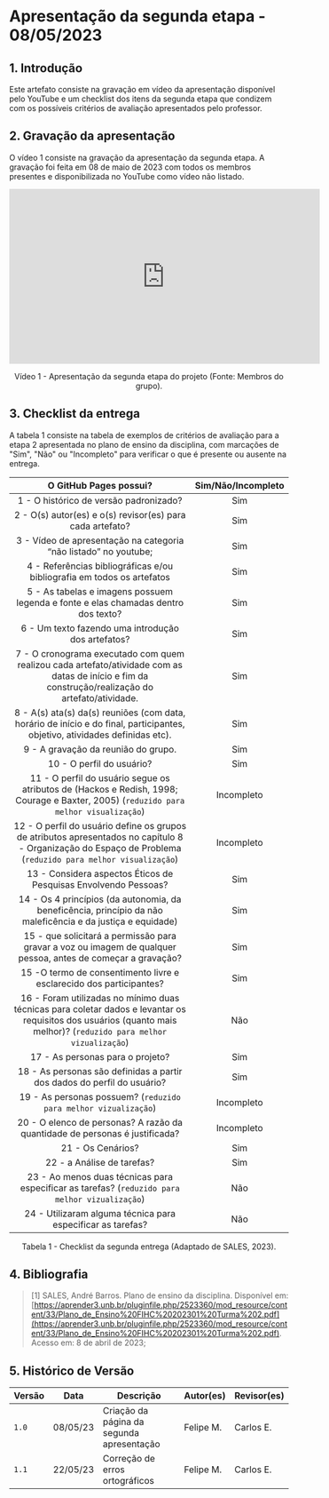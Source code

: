 # Apresentação da segunda etapa - 08/05/2023

## 1. Introdução

Este artefato consiste na gravação em vídeo da apresentação disponível pelo YouTube e um checklist dos itens da segunda etapa que condizem com os possíveis critérios de avaliação apresentados pelo professor.

## 2. Gravação da apresentação

O vídeo 1 consiste na gravação da apresentação da segunda etapa. A gravação foi feita em 08 de maio de 2023 com todos os membros presentes e disponibilizada no YouTube como vídeo não listado.

<center>

<iframe width="560" height="315" src="https://www.youtube.com/embed/9z51UecbWsQ" title="YouTube video player" frameborder="0" allow="accelerometer; autoplay; clipboard-write; encrypted-media; gyroscope; picture-in-picture; web-share" allowfullscreen></iframe>

Vídeo 1 - Apresentação da segunda etapa do projeto (Fonte: Membros do grupo).

</center>

## 3. Checklist da entrega

A tabela 1 consiste na tabela de exemplos de critérios de avaliação para a etapa 2 apresentada no plano de ensino da disciplina, com marcações de "Sim", "Não" ou "Incompleto" para verificar o que é presente ou ausente na entrega.

<center>

|**O GitHub Pages possui?**|**Sim/Não/Incompleto**|
|:------------------------:|:--------------------:|
|1 - O histórico de versão padronizado?| Sim |
|2 - O(s) autor(es) e o(s) revisor(es) para cada artefato?| Sim |
|3 - Vídeo de apresentação na categoria “não listado” no youtube;| Sim |
|4 - Referências bibliográficas e/ou bibliografia em todos os artefatos| Sim |
|5 - As tabelas e imagens possuem legenda e fonte e elas chamadas dentro dos texto?| Sim|
|6 - Um texto fazendo uma introdução dos artefatos?|Sim|
|7 - O cronograma executado com quem realizou cada artefato/atividade com as datas de início e fim da construção/realização do artefato/atividade.|Sim|
|8 - A(s) ata(s) da(s) reuniões (com data, horário de início e do final, participantes, objetivo, atividades definidas etc).|Sim|
|9 - A gravação da reunião do grupo.|Sim|
|10 - O perfil do usuário?|Sim|
|11 - O perfil do usuário segue os atributos de (Hackos e Redish, 1998; Courage e Baxter, 2005) (`reduzido para melhor visualização`)|Incompleto|
|12 - O perfil do usuário define os grupos de atributos apresentados no capítulo 8 - Organização do Espaço de Problema (`reduzido para melhor visualização`)|Incompleto|
|13 - Considera aspectos Éticos de Pesquisas Envolvendo Pessoas?|Sim|
|14 - Os 4 princípios (da autonomia, da beneficência, princípio da não maleficência e da justiça e equidade)|Sim|
|15 - que solicitará a permissão para gravar a voz ou imagem de qualquer pessoa, antes de começar a gravação?|Sim|
|15 -O termo de consentimento livre e esclarecido dos participantes?|Sim|
|16 - Foram utilizadas no mínimo duas técnicas para coletar dados e levantar os requisitos dos usuários (quanto mais melhor)? (`reduzido para melhor vizualização`) |Não|
|17 - As personas para o projeto?|Sim|
|18 - As personas são definidas a partir dos dados do perfil do usuário?|Sim|
|19 - As personas possuem? (`reduzido para melhor vizualização`)|Incompleto|
|20 - O elenco de personas? A razão da quantidade de personas é justificada?|Incompleto|
|21 - Os Cenários?|Sim|
|22 - a Análise de tarefas?|Sim|
|23 - Ao menos duas técnicas para especificar as tarefas? (`reduzido para melhor vizualização`)|Não|
|24 - Utilizaram alguma técnica para especificar as tarefas?|Não|

Tabela 1 - Checklist da segunda entrega (Adaptado de SALES, 2023).

</center>

## 4. Bibliografia

> [1] SALES, André Barros. Plano de ensino da disciplina. Disponível em: [https://aprender3.unb.br/pluginfile.php/2523360/mod_resource/content/33/Plano_de_Ensino%20FIHC%20202301%20Turma%202.pdf](https://aprender3.unb.br/pluginfile.php/2523360/mod_resource/content/33/Plano_de_Ensino%20FIHC%20202301%20Turma%202.pdf). Acesso em: 8 de abril de 2023;

## 5. Histórico de Versão

|  Versão  |   Data   |                      Descrição          |    Autor(es)   |  Revisor(es)  |
| -------- | -------- | --------------------------------------- | -------------- | ------------- |
|  `1.0`   | 08/05/23 | Criação da página da segunda apresentação | Felipe M. |  Carlos E. |
|  `1.1`   | 22/05/23 | Correção de erros ortográficos | Felipe M. |  Carlos E. |
